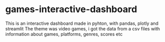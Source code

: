 # games-interactive-dashboard

This is an interactive dashboard made in pyhton, with pandas, plotly and streamlit
The theme was video games, i got the data from a csv files with information about games, platforms, genres, scores etc
